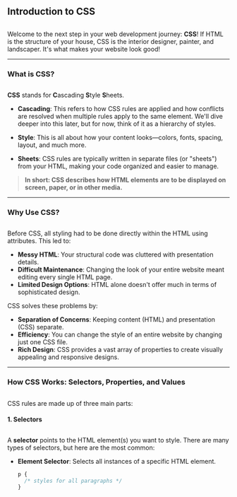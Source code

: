 ## Introduction to CSS

## 

Welcome to the next step in your web development journey: **CSS**! If HTML is the structure of your house, CSS is the interior designer, painter, and landscaper. It's what makes your website look good!

* * *

### What is CSS?

## 

**CSS** stands for **C**ascading **S**tyle **S**heets.

*   **Cascading**: This refers to how CSS rules are applied and how conflicts are resolved when multiple rules apply to the same element. We'll dive deeper into this later, but for now, think of it as a hierarchy of styles.
    
*   **Style**: This is all about how your content looks—colors, fonts, spacing, layout, and much more.
    
*   **Sheets**: CSS rules are typically written in separate files (or "sheets") from your HTML, making your code organized and easier to manage.
    

> **In short: CSS describes how HTML elements are to be displayed on screen, paper, or in other media.**

* * *

### Why Use CSS?

## 

Before CSS, all styling had to be done directly within the HTML using attributes. This led to:

*   **Messy HTML**: Your structural code was cluttered with presentation details.
*   **Difficult Maintenance**: Changing the look of your entire website meant editing every single HTML page.
*   **Limited Design Options**: HTML alone doesn't offer much in terms of sophisticated design.

CSS solves these problems by:

*   **Separation of Concerns**: Keeping content (HTML) and presentation (CSS) separate.
*   **Efficiency**: You can change the style of an entire website by changing just one CSS file.
*   **Rich Design**: CSS provides a vast array of properties to create visually appealing and responsive designs.

* * *

### How CSS Works: Selectors, Properties, and Values

## 

CSS rules are made up of three main parts:

#### 1. Selectors

## 

A **selector** points to the HTML element(s) you want to style. There are many types of selectors, but here are the most common:

*   **Element Selector**: Selects all instances of a specific HTML element.
    
    ```css
    p {
      /* styles for all paragraphs */
    }
    
